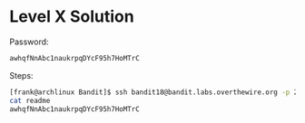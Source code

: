 # Level X Solution

Password:

```txt
awhqfNnAbc1naukrpqDYcF95h7HoMTrC
```

Steps:

```bash
[frank@archlinux Bandit]$ ssh bandit18@bandit.labs.overthewire.org -p 2220 bash --norc
cat readme
awhqfNnAbc1naukrpqDYcF95h7HoMTrC
```
